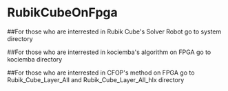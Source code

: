 # RubikCubeOnFpga

##For those who are interrested in Rubik Cube's Solver Robot go to system directory

##For those who are interrested in kociemba's algorithm on FPGA go to kociemba directory

##For those who are interrested in CFOP's method on FPGA go to Rubik_Cube_Layer_All and Rubik_Cube_Layer_All_hlx directory
